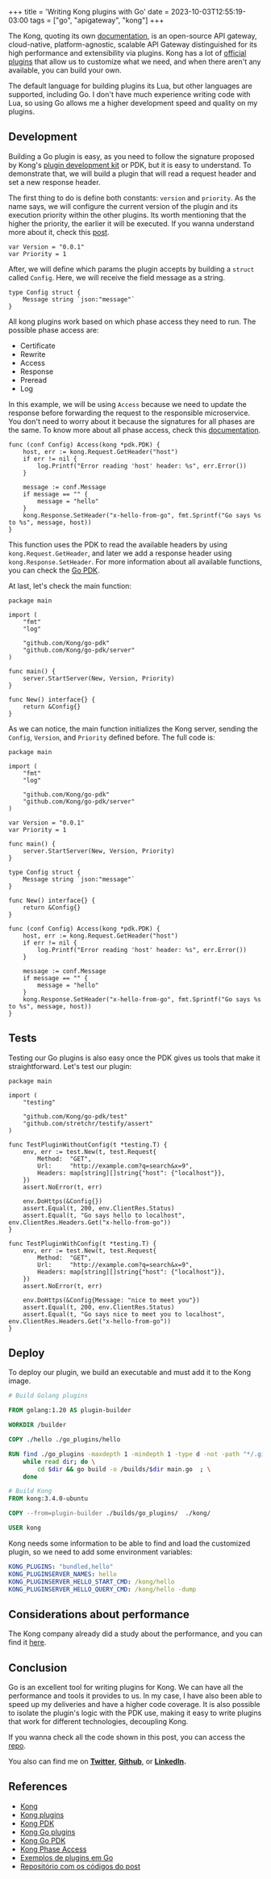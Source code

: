+++
title = 'Writing Kong plugins with Go'
date = 2023-10-03T12:55:19-03:00
tags = ["go", "apigateway", "kong"]
+++

The Kong, quoting its own [documentation](https://github.com/Kong/kong), is an open-source API gateway, cloud-native, platform-agnostic, scalable API Gateway distinguished for its high performance and extensibility via plugins. Kong has a lot of [official plugins](https://docs.konghq.com/konnect/reference/plugins/) that allow us to customize what we need, and when there aren't any available, you can build your own.

The default language for building plugins its Lua, but other languages are supported, including Go. I don't have much experience writing code with Lua, so using Go allows me a higher development speed and quality on my plugins.

## Development

Building a Go plugin is easy, as you need to follow the signature proposed by Kong's [plugin development kit](https://docs.konghq.com/gateway/latest/plugin-development/) or PDK, but it is easy to understand. To demonstrate that, we will build a plugin that will read a request header and set a new response header.

The first thing to do is define both constants: `version` and `priority`. As the name says, we will configure the current version of the plugin and its execution priority within the other plugins. Its worth mentioning that the higher the priority, the earlier it will be executed. If you wanna understand more about it, check this [post](https://docs.konghq.com/konnect/reference/plugins/).

```golang
var Version = "0.0.1"
var Priority = 1
```

After, we will define which params the plugin accepts by building a `struct` called `Config`. Here, we will receive the field message as a string.

```golang
type Config struct {
	Message string `json:"message"`
}
```

All kong plugins work based on which phase access they need to run. The possible phase access are:
- Certificate
- Rewrite
- Access
- Response
- Preread
- Log

In this example, we will be using `Access` because we need to update the response before forwarding the request to the responsible microservice. You don't need to worry about it because the signatures for all phases are the same. To know more about all phase access, check this [documentation](https://docs.konghq.com/gateway/latest/plugin-development/custom-logic/).

```golang
func (conf Config) Access(kong *pdk.PDK) {
	host, err := kong.Request.GetHeader("host")
	if err != nil {
		log.Printf("Error reading 'host' header: %s", err.Error())
	}

	message := conf.Message
	if message == "" {
		message = "hello"
	}
	kong.Response.SetHeader("x-hello-from-go", fmt.Sprintf("Go says %s to %s", message, host))
}
```

This function uses the PDK to read the available headers by using `kong.Request.GetHeader`, and later we add a response header using `kong.Response.SetHeader`. For more information about all available functions, you can check the [Go PDK](https://pkg.go.dev/github.com/Kong/go-pdk).

At last, let's check the main function:

```golang
package main

import (
	"fmt"
	"log"

	"github.com/Kong/go-pdk"
	"github.com/Kong/go-pdk/server"
)

func main() {
	server.StartServer(New, Version, Priority)
}

func New() interface{} {
	return &Config{}
}
```

As we can notice, the main function initializes the Kong server, sending the `Config`, `Version`, and `Priority` defined before. The full code is:

```golang
package main

import (
	"fmt"
	"log"

	"github.com/Kong/go-pdk"
	"github.com/Kong/go-pdk/server"
)

var Version = "0.0.1"
var Priority = 1

func main() {
	server.StartServer(New, Version, Priority)
}

type Config struct {
	Message string `json:"message"`
}

func New() interface{} {
	return &Config{}
}

func (conf Config) Access(kong *pdk.PDK) {
	host, err := kong.Request.GetHeader("host")
	if err != nil {
		log.Printf("Error reading 'host' header: %s", err.Error())
	}

	message := conf.Message
	if message == "" {
		message = "hello"
	}
	kong.Response.SetHeader("x-hello-from-go", fmt.Sprintf("Go says %s to %s", message, host))
}
```

## Tests

Testing our Go plugins is also easy once the PDK gives us tools that make it straightforward. Let's test our plugin:

```golang
package main

import (
	"testing"

	"github.com/Kong/go-pdk/test"
	"github.com/stretchr/testify/assert"
)

func TestPluginWithoutConfig(t *testing.T) {
	env, err := test.New(t, test.Request{
		Method:  "GET",
		Url:     "http://example.com?q=search&x=9",
		Headers: map[string][]string{"host": {"localhost"}},
	})
	assert.NoError(t, err)

	env.DoHttps(&Config{})
	assert.Equal(t, 200, env.ClientRes.Status)
	assert.Equal(t, "Go says hello to localhost", env.ClientRes.Headers.Get("x-hello-from-go"))
}

func TestPluginWithConfig(t *testing.T) {
	env, err := test.New(t, test.Request{
		Method:  "GET",
		Url:     "http://example.com?q=search&x=9",
		Headers: map[string][]string{"host": {"localhost"}},
	})
	assert.NoError(t, err)

	env.DoHttps(&Config{Message: "nice to meet you"})
	assert.Equal(t, 200, env.ClientRes.Status)
	assert.Equal(t, "Go says nice to meet you to localhost", env.ClientRes.Headers.Get("x-hello-from-go"))
}
```

## Deploy

To deploy our plugin, we build an executable and must add it to the Kong image.

```Dockerfile
# Build Golang plugins

FROM golang:1.20 AS plugin-builder

WORKDIR /builder

COPY ./hello ./go_plugins/hello

RUN find ./go_plugins -maxdepth 1 -mindepth 1 -type d -not -path "*/.git*" | \
    while read dir; do \
        cd $dir && go build -o /builds/$dir main.go  ; \
    done

# Build Kong
FROM kong:3.4.0-ubuntu

COPY --from=plugin-builder ./builds/go_plugins/  ./kong/

USER kong
```

Kong needs some information to be able to find and load the customized plugin, so we need to add some environment variables:

```yaml
KONG_PLUGINS: "bundled,hello"
KONG_PLUGINSERVER_NAMES: hello
KONG_PLUGINSERVER_HELLO_START_CMD: /kong/hello
KONG_PLUGINSERVER_HELLO_QUERY_CMD: /kong/hello -dump
```

## Considerations about performance

The Kong company already did a study about the performance, and you can find it [here](https://docs.konghq.com/gateway/latest/plugin-development/pluginserver/performance/).

## Conclusion

Go is an excellent tool for writing plugins for Kong. We can have all the performance and tools it provides to us. In my case, I have also been able to speed up my deliveries and have a higher code coverage. It is also possible to isolate the plugin's logic with the PDK use, making it easy to write plugins that work for different technologies, decoupling Kong.

If you wanna check all the code shown in this post, you can access the [repo](https://github.com/mfbmina/poc-goplugin-kong).

You also can find me on **[Twitter](https://twitter.com/mfbmina)**, **[Github](https://github.com/mfbmina)**, or **[LinkedIn](https://www.linkedin.com/in/mfbmina/).**

## References

- [Kong](https://github.com/Kong/kong)
- [Kong plugins](https://docs.konghq.com/gateway/latest/kong-plugins/queue/reference/)
- [Kong PDK](https://docs.konghq.com/gateway/latest/plugin-development/)
- [Kong Go plugins](https://docs.konghq.com/gateway/latest/plugin-development/pluginserver/go/)
- [Kong Go PDK](https://pkg.go.dev/github.com/Kong/go-pdk)
- [Kong Phase Access](https://docs.konghq.com/gateway/latest/plugin-development/custom-logic/)
- [Exemplos de plugins em Go](https://github.com/Kong/go-plugins)
- [Repositório com os códigos do post](https://github.com/mfbmina/poc-goplugin-kong)
